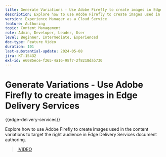 ```yaml
---
title: Generate Variations - Use Adobe Firefly to create images in Edge Delivery Services
description: Explore how to use Adobe Firefly to create images used in the content variations to target the right audience in Edge Delivery Services document authoring.
version: Experience Manager as a Cloud Service
feature: Authoring
topic: Content Management
role: Admin, Developer, Leader, User
level: Beginner, Intermediate, Experienced
doc-type: Feature Video
duration: 101
last-substantial-update: 2024-05-08
jira: KT-15432
exl-id: e6085ece-f265-4a16-98f7-2f8218dab730
---
```

# Generate Variations - Use Adobe Firefly to create images in Edge Delivery Services

{{edge-delivery-services}}

Explore how to use Adobe Firefly to create images used in the content variations to target the right audience in Edge Delivery Services document authoring.

>[!VIDEO](https://video.tv.adobe.com/v/3428794/?learn=on)

